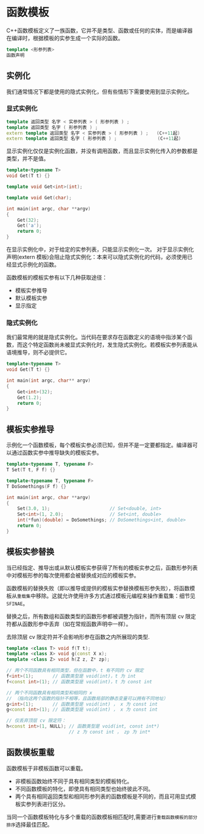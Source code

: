 # 函数模板

C++函数模板定义了一族函数，它并不是类型、函数或任何的实体，而是编译器在编译时，根据模板的实参生成一个实际的函数。

```cpp
template <形参列表>
函数声明
```

## 实例化

我们通常情况下都是使用的隐式实例化，但有些情形下需要使用到显示实例化。

### 显式实例化

```cpp
template 返回类型 名字 < 实参列表 > ( 形参列表 ) ;
template 返回类型 名字 ( 形参列表 ) ;
extern template 返回类型 名字 < 实参列表 > ( 形参列表 ) ;   (C++11起)
extern template 返回类型 名字 ( 形参列表 ) ;               (C++11起)
```

显示实例化仅仅是实例化函数，并没有调用函数，而且显示实例化传入的参数都是类型，并不是值。

```cpp
template<typename T>
void Get(T t) {}

template void Get<int>(int);

template void Get(char);

int main(int argc, char **argv)
{
    Get(32);
    Get('a');
    return 0;
}
```

在显示实例化中，对于给定的实参列表，只能显示实例化一次。
对于显示实例化声明(extern 模板)会阻止隐式实例化：本来可以隐式实例化的代码，必须使用已经显式示例化的函数。

函数模板的模板实参有以下几种获取途径：

- 模板实参推导
- 默认模板实参
- 显示指定

### 隐式实例化

我们最常用的就是隐式实例化。当代码在要求存在函数定义的语境中指涉某个函数，而这个特定函数尚未被显式实例化时，发生隐式实例化。若模板实参列表能从语境推导，则不必提供它。

```cpp
template<typename T>
void Get(T t) {}

int main(int argc, char** argv)
{
    Get<int>(32);
    Get(1.2);
    return 0;
}
```

## 模板实参推导

示例化一个函数模板，每个模板实参必须已知，但并不是一定要都指定。编译器可以通过函数实参中推导缺失的模板实参。

```cpp
template<typename T, typename F>
T Set(T t, F f) {}

template<typename T, typename F>
T DoSomethings(F f) {}

int main(int argc, char **argv)
{
    Set(3.0, 1);                      // Set<double, int>
    Set<int>(1, 2.0);                 // Set<int, double>
    int(*fun)(double) = DoSomethings; // DoSomethings<int, double>
    return 0;
}
```

## 模板实参替换

当已经指定、推导出或从默认模板实参获得了所有的模板实参之后，函数形参列表中对模板形参的每次使用都会被替换成对应的模板实参。

函数模板的替换失败（即以推导或提供的模板实参替换模板形参失败），将函数模板从`重载集`中移除。这就允许使用许多方式通过模板元编程来操作重载集：细节见`SFINAE`。

替换之后，所有数组和函数类型的函数形参都被调整为指针，而所有顶层 cv 限定符都从函数形参中丢弃（如在常规函数声明中一样）。

去除顶层 cv 限定符并不会影响形参在函数之内所展现的类型.

```cpp
template <class T> void f(T t);
template <class X> void g(const X x);
template <class Z> void h(Z z, Z* zp);

// 两个不同函数具有相同类型，但在函数中，t 有不同的 cv 限定
f<int>(1);       // 函数类型是 void(int)，t 为 int
f<const int>(1); // 函数类型是 void(int)，t 为 const int

// 两个不同函数具有相同类型和相同的 x
// （指向这两个函数的指针不相等，且函数局部的静态变量可以拥有不同地址）
g<int>(1);       // 函数类型是 void(int) ， x 为 const int
g<const int>(1); // 函数类型是 void(int) ， x 为 const int

// 仅丢弃顶层 cv 限定符：
h<const int>(1, NULL); // 函数类型是 void(int, const int*)
                       // z 为 const int ， zp 为 int*
```

## 函数模板重载

函数模板于非模板函数可以重载。

- 非模板函数始终不同于具有相同类型的模板特化。
- 不同函数模板的特化，即使具有相同类型也始终彼此不同。
- 两个具有相同返回类型和相同形参列表的函数模板是不同的，而且可用显式模板实参列表进行区分。

当同一个函数模板特化与多个重载的函数模板相匹配时,需要进行`重载函数模板的部分排序`选择最佳匹配。
